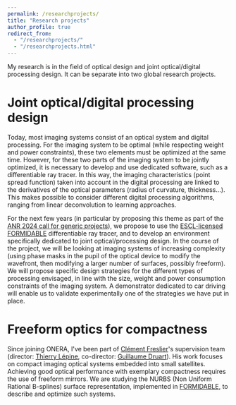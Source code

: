 ```yaml
---
permalink: /researchprojects/
title: "Research projects"
author_profile: true
redirect_from: 
  - "/researchprojects/"
  - "/researchprojects.html"
---
```


My research is in the field of optical design and joint optical/digital processing design. It can be separate into two global research projects. 

Joint optical/digital processing design 
======

Today, most imaging systems consist of an optical system and digital processing. For the imaging system to be optimal (while respecting weight and power constraints), these two elements must be optimized at the same time. However, for these two parts of the imaging system to be jointly optimized, it is necessary to develop and use dedicated software, such as a differentiable ray tracer. In this way, the imaging characteristics (point spread function) taken into account in the digital processing are linked to the derivatives of the optical parameters (radius of curvature, thickness...). This makes possible to consider different digital processing algorithms, ranging from linear deconvolution to learning approaches. 

For the next few years (in particular by proposing this theme as part of the [ANR 2024 call for generic projects](https://anr.fr/en/call-for-proposals-details/call/generic-call-for-proposals-aapg-2024/)), we propose to use the [ESCL-licensed FORMIDABLE](https://www.space-codev.org/communities-projects/) differentiable ray tracer, and to develop an environment specifically dedicated to joint optical/processing design. In the course of the project, we will be looking at imaging systems of increasing complexity (using phase masks in the pupil of the optical device to modify the wavefront, then modifying a larger number of surfaces, possibly freeform). We will propose specific design strategies for the different types of processing envisaged, in line with the size, weight and power consumption constraints of the imaging system. A demonstrator dedicated to car driving will enable us to validate experimentally one of the strategies we have put in place.

Freeform optics for compactness
======

Since joining ONERA, I've been part of [Clément Freslier](https://fr.linkedin.com/in/clementfreslier)'s supervision team (director: [Thierry Lépine](https://fr.linkedin.com/in/thierry-l%C3%A9pine-031307163), co-director: [Guillaume Druart](https://fr.linkedin.com/in/guillaume-druart-3b972a219)). His work focuses on compact imaging optical systems embedded into small satellites. Achieving good optical performance with exemplary compactness requires the use of freeform mirrors. We are studying the NURBS (Non Uniform Rational B-splines) surface representation, implemented in [FORMIDABLE](https://www.space-codev.org/communities-projects/), to describe and optimize such systems. 
